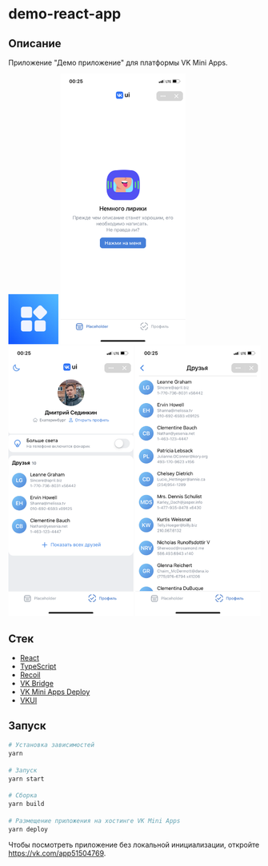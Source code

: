 # demo-react-app

## Описание

Приложение "Демо приложение" для платформы VK Mini Apps.

<img src="./static/logo/150x150.jpg" width="100" />

<img src="./static/screenshots/1.PNG" width="250" />
<img src="./static/screenshots/2.PNG" width="250" />
<img src="./static/screenshots/3.PNG" width="250" />

## Стек

- [React](https://reactjs.org/)
- [TypeScript](https://www.typescriptlang.org/)
- [Recoil](https://recoiljs.org/)
- [VK Bridge](https://dev.vk.com/mini-apps/bridge)
- [VK Mini Apps Deploy](https://github.com/VKCOM/vk-miniapps-deploy)
- [VKUI](https://dev.vk.com/libraries/vkui)

## Запуск

```bash
# Установка зависимостей
yarn

# Запуск
yarn start

# Сборка
yarn build

# Размещение приложения на хостинге VK Mini Apps
yarn deploy
```

Чтобы посмотреть приложение без локальной инициализации, oткройте https://vk.com/app51504769.
